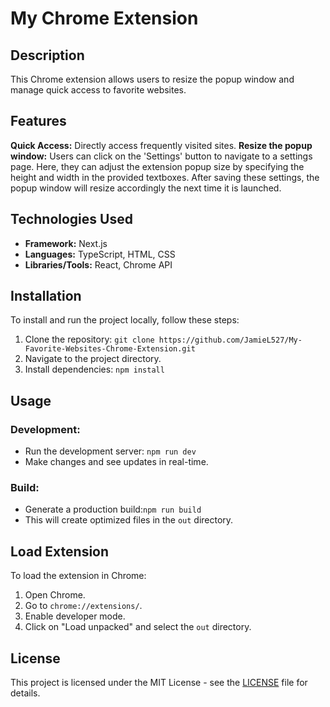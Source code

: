 # My Chrome Extension

## Description
This Chrome extension allows users to resize the popup window and manage quick access to favorite websites.

## Features
**Quick Access:** Directly access frequently visited sites.
**Resize the popup window:** Users can click on the 'Settings' button to navigate to a settings page. Here, they can adjust the extension popup size by specifying the height and width in the provided textboxes. After saving these settings, the popup window will resize accordingly the next time it is launched.

## Technologies Used
- **Framework:** Next.js
- **Languages:** TypeScript, HTML, CSS
- **Libraries/Tools:** React, Chrome API

## Installation
To install and run the project locally, follow these steps:

1. Clone the repository: `git clone https://github.com/JamieL527/My-Favorite-Websites-Chrome-Extension.git`
2. Navigate to the project directory.
3. Install dependencies: `npm install`

## Usage
### Development:
- Run the development server: `npm run dev`
- Make changes and see updates in real-time.

### Build:
- Generate a production build:`npm run build`
- This will create optimized files in the `out` directory.

## Load Extension
To load the extension in Chrome:

1. Open Chrome.
2. Go to `chrome://extensions/`.
3. Enable developer mode.
4. Click on "Load unpacked" and select the `out` directory.

## License
This project is licensed under the MIT License - see the [LICENSE](LICENSE) file for details.
